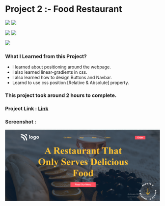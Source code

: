 # Project 2 :- Food Restaurant

![](https://img.shields.io/badge/iNeuron-LCO-red)
![](https://img.shields.io/badge/Hitesh--Choudhary-Full--stack--js--bootcamp-yellow)

![](https://img.shields.io/badge/HTML-CSS-orange)
![](https://img.shields.io/badge/LIVE--CLASS-PROJECT2-blueviolet)

![](https://img.shields.io/badge/Hrishikesh--Kumbhar-Software--Engineer-blue)


### What I Learned from this Project?

- I learned about positioning around the webpage.
- I also learned linear-gradients in css.
- I also learned how to design Buttons and Navbar.
- Learnd to use css position [Relative & Absolute] property.

### This project took around 2 hours to complete.

### Project Link : [Link](https://food-restaurant-home-new.netlify.app/)

### Screenshot :

![](./Screenshot/Proj2.png)